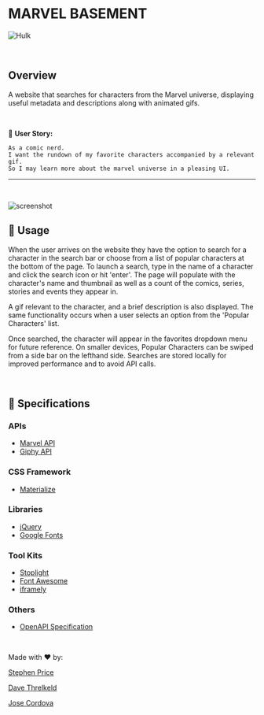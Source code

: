# MARVEL BASEMENT

![Hulk](./assets/images/hulk.jpg)

<br>

## Overview
A website that searches for characters from the Marvel universe, displaying useful metadata and descriptions along with animated gifs.

<br>

:bust_in_silhouette: **User Story:**
```
As a comic nerd.
I want the rundown of my favorite characters accompanied by a relevant gif.
So I may learn more about the marvel universe in a pleasing UI.
```

<hr>
<br>

![screenshot](./assets/images/MB-screenshot.png)

## :telescope: Usage
When the user arrives on the website they have the option to search for a character in the search bar or choose from a list of popular characters at the bottom of the page. To launch a search, type in the name of a character and click the search icon or hit 'enter'. The page will populate with the character's name and thumbnail as well as a count of the comics, series, stories and events they appear in. 

A gif relevant to the character, and a brief description is also displayed. The same functionality occurs when a user selects an option from the 'Popular Characters' list. 

Once searched, the character will appear in the favorites dropdown menu for future reference. On smaller devices, Popular Characters can be swiped from a side bar on the lefthand side. Searches are stored locally for improved performance and to avoid API calls.

<br>

## :wrench: Specifications

### APIs

- [Marvel API](https://developer.marvel.com/docs)
- [Giphy API](https://developers.giphy.com/)

### CSS Framework
- [Materialize](https://materializecss.com/)

### Libraries
- [jQuery](https://jquery.com/)
- [Google Fonts](https://fonts.google.com/specimen/Bangers#standard-styles)

### Tool Kits
- [Stoplight](https://stoplight.io/)
- [Font Awesome](https://fontawesome.com/start)
- [iframely](https://iframely.com/)

### Others
- [OpenAPI Specification](https://www.openapis.org/)

<br>

Made with :heart: by:

[Stephen Price](https://github.com/stephenlprice)

[Dave Threlkeld](https://github.com/Dethrelkeld)

[Jose Cordova](https://github.com/JoseCordova42)
